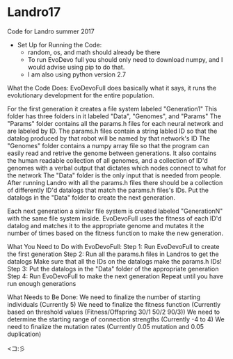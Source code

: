 # Landro17
Code for Landro summer 2017

* Set Up for Running the Code:
   * random, os, and math should already be there
   * To run EvoDevo full you should only need to download numpy, and I would advise using pip to do that. 
   * I am also using python version 2.7

What the Code Does:
  EvoDevoFull does basically what it says, it runs the evolutionary development for the entire population.
  
  For the first generation it creates a file system labeled "Generation1"
      This folder has three folders in it labeled "Data", "Genomes", and "Params"
           The "Params" folder contains all the params.h files for each neural network and are labeled by ID. The params.h
             files contain a string labled ID so that the datalog produced by that robot will be named by that network's ID
           The "Genomes" folder contains a numpy array file so that the program can easily read and retrive the genome
             between generations. It also contains the human readable collection of all genomes, and a collection of ID'd
             genomes with a verbal output that dictates which nodes connect to what for the network
           The "Data" folder is the only input that is needed from people. After running Landro with all the params.h files 
             there should be a collection of differently ID'd datalogs that match the params.h files's IDs. Put the datalogs 
             in the "Data" folder to create the next generation.
             
   Each next generation a similar file system is created labeled "GenerationN" with the same file system inside. EvoDevoFull
     uses the fitness of each ID'd datalog and matches it to the appropriate genome and mutates it the number of times based
     on the fitness function to make the new generation.
   
What You Need to Do with EvoDevoFull:
  Step 1: Run EvoDevoFull to create the first generation
  Step 2: Run all the params.h files in Landros to get the datalogs
            Make sure that all the IDs on the datalogs make the params.h IDs!
  Step 3: Put the datalogs in the "Data" folder of the appropriate generation
  Step 4: Run EvoDevoFull to make the next generation
    Repeat until you have run enough generations
  
What Needs to Be Done:
  We need to finalize the number of starting individuals (Currently 5)
  We need to finalize the fitness function (Currently based on threshold values (Fitness/Offspring 30/1 50/2 90/3))
  We need to determine the starting range of connection strengths (Currently -4 to 4)
  We need to finalize the mutation rates (Currently 0.05 mutation and 0.05 duplication)



<コ:彡 
